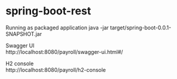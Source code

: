 # spring-boot-rest

Running as packaged application
java -jar target/spring-boot-0.0.1-SNAPSHOT.jar

Swagger UI  
http://localhost:8080/payroll/swagger-ui.html#/

H2 console  
http://localhost:8080/payroll/h2-console

